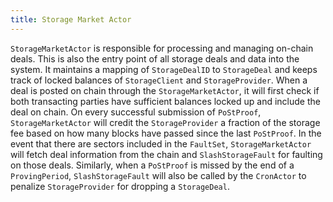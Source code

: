 ```yaml
---
title: Storage Market Actor
---
```


`StorageMarketActor` is responsible for processing and managing on-chain deals. This is also the entry point of all storage deals and data into the system. It maintains a mapping of `StorageDealID` to `StorageDeal` and keeps track of locked balances of `StorageClient` and `StorageProvider`. When a deal is posted on chain through the `StorageMarketActor`, it will first check if both transacting parties have sufficient balances locked up and include the deal on chain. On every successful submission of `PoStProof`, `StorageMarketActor` will credit the `StorageProvider` a fraction of the storage fee based on how many blocks have passed since the last `PoStProof`. In the event that there are sectors included in the `FaultSet`, `StorageMarketActor` will fetch deal information from the chain and `SlashStorageFault` for faulting on those deals. Similarly, when a `PoStProof` is missed by the end of a `ProvingPeriod`, `SlashStorageFault` will also be called by the `CronActor` to penalize `StorageProvider` for dropping a `StorageDeal`.